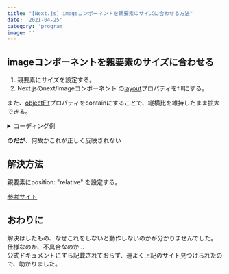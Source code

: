 ```yaml
---
title: "[Next.js] imageコンポーネントを親要素のサイズに合わせる方法"
date: '2021-04-25'
category: 'program'
image: ''
---
```


## imageコンポーネントを親要素のサイズに合わせる

1. 親要素にサイズを設定する。<br/>
2. Next.jsのnext/imageコンポーネント の[layout](https://y-hiroyuki.xyz/next-js/use-image-components#sec1-4)プロパティをfillにする。<br/>

また、[objectFit](https://developer.mozilla.org/en-US/docs/Web/CSS/object-fit)プロパティをcontainにすることで、縦横比を維持したまま拡大できる。<br/>


<details><summary>コーディング例</summary>
<div>

~~~
<Image 
  src={"xxxx"}
  layout="fill"
  objectFit='contain'
/> 
~~~

</div></details>

**のだが**、何故かこれが正しく反映されない

## 解決方法

親要素にposition: "relative" を設定する。

[参考サイト](https://github.com/vercel/next.js/discussions/18739)


## おわりに

解決はしたもの、なぜこれをしないと動作しないのかが分かりませんでした。<br/>
仕様なのか、不具合なのか...<br/>
公式ドキュメントにすら記載されておらず、運よく上記のサイト見つけられたので、助かりました。




